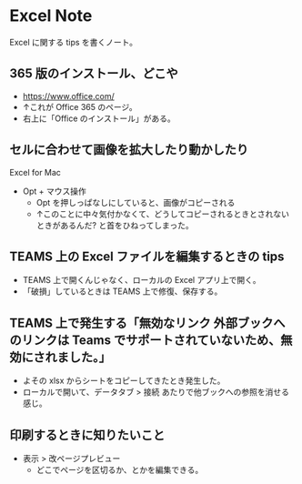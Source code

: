 Excel Note
===

Excel に関する tips を書くノート。

## 365 版のインストール、どこや

- https://www.office.com/
- ↑これが Office 365 のページ。
- 右上に「Office のインストール」がある。

## セルに合わせて画像を拡大したり動かしたり

Excel for Mac

- Opt + マウス操作
    - Opt を押しっぱなしにしていると、画像がコピーされる
    - ↑このことに中々気付かなくて、どうしてコピーされるときとされないときがあるんだ? と首をひねってしまった。

## TEAMS 上の Excel ファイルを編集するときの tips

- TEAMS 上で開くんじゃなく、ローカルの Excel アプリ上で開く。
- 「破損」しているときは TEAMS 上で修復、保存する。

## TEAMS 上で発生する「無効なリンク 外部ブックへのリンクは Teams でサポートされていないため、無効にされました。」

- よその xlsx からシートをコピーしてきたとき発生した。
- ローカルで開いて、データタブ > 接続 あたりで他ブックへの参照を消せる感じ。

## 印刷するときに知りたいこと

- 表示 > 改ページプレビュー
    - どこでページを区切るか、とかを編集できる。

